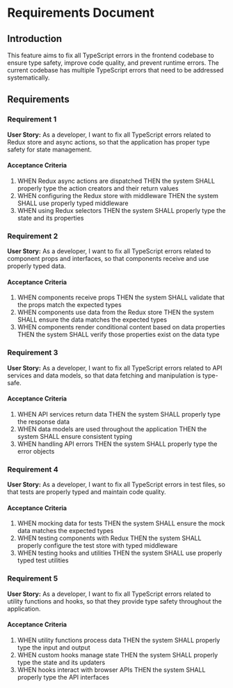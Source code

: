 # Requirements Document

## Introduction

This feature aims to fix all TypeScript errors in the frontend codebase to ensure type safety, improve code quality, and prevent runtime errors. The current codebase has multiple TypeScript errors that need to be addressed systematically.

## Requirements

### Requirement 1

**User Story:** As a developer, I want to fix all TypeScript errors related to Redux store and async actions, so that the application has proper type safety for state management.

#### Acceptance Criteria

1. WHEN Redux async actions are dispatched THEN the system SHALL properly type the action creators and their return values
2. WHEN configuring the Redux store with middleware THEN the system SHALL use properly typed middleware
3. WHEN using Redux selectors THEN the system SHALL properly type the state and its properties

### Requirement 2

**User Story:** As a developer, I want to fix all TypeScript errors related to component props and interfaces, so that components receive and use properly typed data.

#### Acceptance Criteria

1. WHEN components receive props THEN the system SHALL validate that the props match the expected types
2. WHEN components use data from the Redux store THEN the system SHALL ensure the data matches the expected types
3. WHEN components render conditional content based on data properties THEN the system SHALL verify those properties exist on the data type

### Requirement 3

**User Story:** As a developer, I want to fix all TypeScript errors related to API services and data models, so that data fetching and manipulation is type-safe.

#### Acceptance Criteria

1. WHEN API services return data THEN the system SHALL properly type the response data
2. WHEN data models are used throughout the application THEN the system SHALL ensure consistent typing
3. WHEN handling API errors THEN the system SHALL properly type the error objects

### Requirement 4

**User Story:** As a developer, I want to fix all TypeScript errors in test files, so that tests are properly typed and maintain code quality.

#### Acceptance Criteria

1. WHEN mocking data for tests THEN the system SHALL ensure the mock data matches the expected types
2. WHEN testing components with Redux THEN the system SHALL properly configure the test store with typed middleware
3. WHEN testing hooks and utilities THEN the system SHALL use properly typed test utilities

### Requirement 5

**User Story:** As a developer, I want to fix all TypeScript errors related to utility functions and hooks, so that they provide type safety throughout the application.

#### Acceptance Criteria

1. WHEN utility functions process data THEN the system SHALL properly type the input and output
2. WHEN custom hooks manage state THEN the system SHALL properly type the state and its updaters
3. WHEN hooks interact with browser APIs THEN the system SHALL properly type the API interfaces